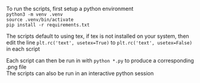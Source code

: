 To run the scripts, first setup a python environment\
`python3 -m venv .venv`\
`source .venv/bin/activate`\
`pip install -r requirements.txt`

The scripts default to using tex, if tex is not installed on your system, then edit the line `plt.rc('text', usetex=True)` to `plt.rc('text', usetex=False)` in each script

Each script can then be run in with `python *.py` to produce a corresponding .png file\
The scripts can also be run in an interactive python session
